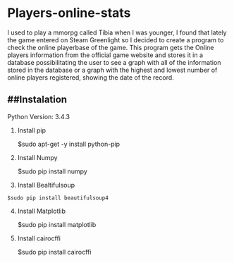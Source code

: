 # Players-online-stats


I used to play a mmorpg called Tibia when I was younger, I found that lately the game entered  on Steam Greenlight so I decided to create a program to check the online playerbase of the game.
This program gets the Online players information from the official game website and stores it in a database possibilitating the user to see a graph with all of the information stored in the database or a graph with the highest and lowest number of online players registered, showing the date of the record.


##Instalation
-----------------------------
Python Version: 3.4.3

1) Install pip

    $sudo apt-get -y install python-pip

2) Install Numpy

    $sudo pip install numpy

3) Install Bealtifulsoup

  ``` $sudo pip install beautifulsoup4 ```

4) Install Matplotlib

    $sudo pip install matplotlib

5) Install cairocffi

    $sudo pip install cairocffi










 
